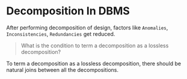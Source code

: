 # Decomposition In DBMS

After performing decomposition of design, factors like `Anomalies`, `Inconsistencies`, `Redundancies` get reduced.


> What is the condition to term a decomposition as a lossless decomposition?

To term a decomposition as a lossless decomposition, there should be natural joins between all the decompositions.